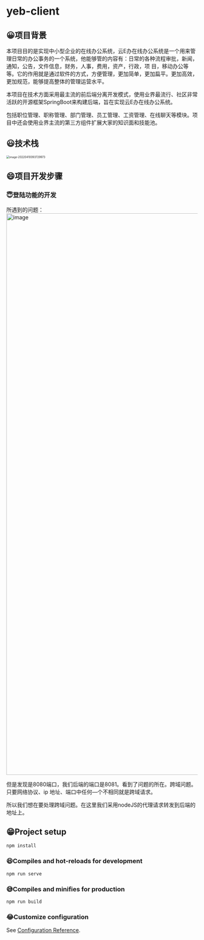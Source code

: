 # yeb-client
## 😀项目背景
本项目目的是实现中小型企业的在线办公系统，云E办在线办公系统是一个用来管理日常的办公事务的一个系统，他能够管的内容有：日常的各种流程审批，新闻，通知，公告，文件信息，财务，人事，费用，资产，行政，项 目，移动办公等等。它的作用就是通过软件的方式，方便管理，更加简单，更加扁平。更加高效，更加规范，能够提高整体的管理运营水平。

本项目在技术方面采用最主流的前后端分离开发模式，使用业界最流行、社区非常活跃的开源框架SpringBoot来构建后端，旨在实现云E办在线办公系统。

包括职位管理、职称管理、部门管理、员工管理、工资管理、在线聊天等模块。项目中还会使用业界主流的第三方组件扩展大家的知识面和技能池。

## 😃技术栈

<img src="https://bearbrick0.oss-cn-qingdao.aliyuncs.com/images/img/202204101424752.png" alt="image-20220410093729973" style="zoom:50%;" />

## 😄项目开发步骤
### 😇登陆功能的开发
所遇到的问题：
<img width="1475" alt="image" src="https://user-images.githubusercontent.com/74408716/163091864-ea7775dd-41c1-4dc4-9dc7-f5fa4741ec02.png">

但是发现是8080端口，我们后端的端口是8081。看到了问题的所在。跨域问题。只要网络协议、ip 地址、端口中任何—个不相同就是跨域请求。

所以我们想在要处理跨域问题。在这里我们采用nodeJS的代理请求转发到后端的地址上。



## 😁Project setup
```
npm install
```

### 😆Compiles and hot-reloads for development
```
npm run serve
```

### 😅Compiles and minifies for production
```
npm run build
```

### 😂Customize configuration
See [Configuration Reference](https://cli.vuejs.org/config/).
